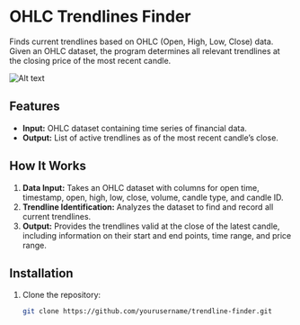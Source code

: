 # OHLC Trendlines Finder

Finds current trendlines based on OHLC (Open, High, Low, Close) data. Given an OHLC dataset, the program determines all relevant trendlines at the closing price of the most recent candle.

 ![Alt text](https://www.dropbox.com/scl/fi/fe459xkw4chq0d4y5ru2t/Screenshot-2024-08-23-at-20.49.17.jpg?rlkey=dt06439zgafp11ye5ficbip61&st=pd1l2q2y&dl=0)


## Features
- **Input:** OHLC dataset containing time series of financial data.
- **Output:** List of active trendlines as of the most recent candle’s close.

## How It Works
1. **Data Input:** Takes an OHLC dataset with columns for open time, timestamp, open, high, low, close, volume, candle type, and candle ID.
2. **Trendline Identification:** Analyzes the dataset to find and record all current trendlines.
3. **Output:** Provides the trendlines valid at the close of the latest candle, including information on their start and end points, time range, and price range.

## Installation
1. Clone the repository:
   ```bash
   git clone https://github.com/yourusername/trendline-finder.git
